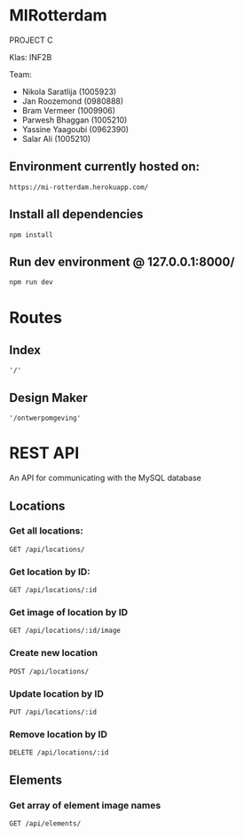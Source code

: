 # MIRotterdam
PROJECT C

Klas: INF2B

Team:
* Nikola Saratlija (1005923)
* Jan Roozemond (0980888)
* Bram Vermeer (1009906)
* Parwesh Bhaggan (1005210)
* Yassine Yaagoubi (0962390)
* Salar Ali (1005210)

## Environment currently hosted on:
`https://mi-rotterdam.herokuapp.com/`

## Install all dependencies
    npm install

## Run dev environment @ 127.0.0.1:8000/
    npm run dev

# Routes

## Index
`'/'`

## Design Maker
`'/ontwerpomgeving'`

# REST API
An API for communicating with the MySQL database

## Locations

### Get all locations:

`GET /api/locations/`


### Get location by ID:

`GET /api/locations/:id`


### Get image of location by ID

`GET /api/locations/:id/image`


### Create new location

`POST /api/locations/`


### Update location by ID

`PUT /api/locations/:id`


### Remove location by ID

`DELETE /api/locations/:id`

## Elements

### Get array of element image names

`GET /api/elements/`
